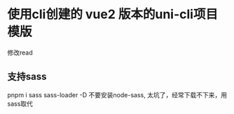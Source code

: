 # 使用cli创建的 vue2 版本的uni-cli项目模版
修改read
## 支持sass
pnpm i sass sass-loader -D
不要安装node-sass, 太坑了，经常下载不下来，用sass取代